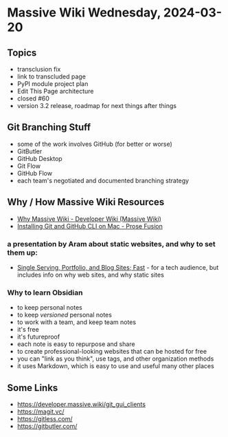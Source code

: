 # Massive Wiki Wednesday, 2024-03-20

## Topics

- transclusion fix
- link to transcluded page
- PyPI module project plan
- Edit This Page architecture
- closed #60
- version 3.2 release, roadmap for next things after things

## Git Branching Stuff

- some of the work involves GitHub (for better or worse)
- GitButler
- GitHub Desktop
- Git Flow
- GitHub Flow
- each team's negotiated and documented branching strategy

## Why / How Massive Wiki Resources

- [Why Massive Wiki - Developer Wiki (Massive Wiki)](https://developer.massive.wiki/why_massive_wiki)
- [Installing Git and GitHub CLI on Mac - Prose Fusion](https://prosefusion.cloud/how-tos/installing_git_and_github_cli_on_mac)

### a presentation by Aram about static websites, and why to set them up:

- [Single Serving, Portfolio, and Blog Sites; Fast](https://aramzs.github.io/build-a-website/) - for a tech audience, but includes info on why web sites, and why static sites

### Why to learn Obsidian

- to keep personal notes
- to keep _versioned_ personal notes
- to work with a team, and keep team notes
- it's free
- it's futureproof
- each note is easy to repurpose and share
- to create professional-looking websites that can be hosted for free
- you can "link as you think", use tags, and other organization methods
- it uses Markdown, which is easy to use and useful many other places

## Some Links

- https://developer.massive.wiki/git_gui_clients
- https://magit.vc/
- https://gitless.com/
- https://gitbutler.com/

